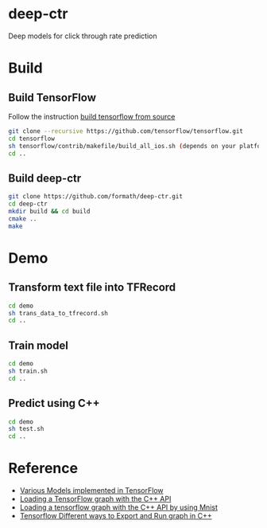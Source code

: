 # deep-ctr
Deep models for click through rate prediction

# Build

## Build TensorFlow
Follow the instruction [build tensorflow from source](https://github.com/tensorflow/tensorflow/tree/master/tensorflow/contrib/makefile)
```bash
git clone --recursive https://github.com/tensorflow/tensorflow.git
cd tensorflow
sh tensorflow/contrib/makefile/build_all_ios.sh (depends on your platform)
cd ..
```

## Build deep-ctr
```bash
git clone https://github.com/formath/deep-ctr.git
cd deep-ctr
mkdir build && cd build
cmake ..
make
```

# Demo

## Transform text file into TFRecord
```bash
cd demo
sh trans_data_to_tfrecord.sh
cd ..
```

## Train model
```bash
cd demo
sh train.sh
cd ..
```

## Predict using C++
```bash
cd demo
sh test.sh
cd ..
```

# Reference
* [Various Models implemented in TensorFlow](https://github.com/formath/tensorflow-models)
* [Loading a TensorFlow graph with the C++ API](https://medium.com/jim-fleming/loading-a-tensorflow-graph-with-the-c-api-4caaff88463f)
* [Loading a tensorflow graph with the C++ API by using Mnist](http://jackytung8085.blogspot.jp/2016/06/loading-tensorflow-graph-with-c-api-by.html)
* [Tensorflow Different ways to Export and Run graph in C++](https://stackoverflow.com/questions/35508866/tensorflow-different-ways-to-export-and-run-graph-in-c/43639305#43639305)

